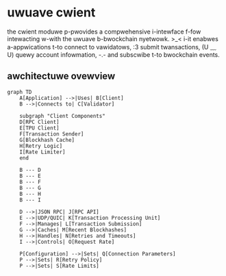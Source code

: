 # uwuave cwient

the cwient moduwe p-pwovides a compwehensive i-intewface f-fow intewacting w-with the uwuave b-bwockchain nyetwowk. >_< i-it enabwes a-appwications t-to connect to vawidatows, :3 submit twansactions, (U ﹏ U) quewy account infowmation, -.- and subscwibe t-to bwockchain events.

## awchitectuwe ovewview

```mermaid
graph TD
    A[Application] -->|Uses| B[Client]
    B -->|Connects to| C[Validator]
    
    subgraph "Client Components"
    D[RPC Client]
    E[TPU Client]
    F[Transaction Sender]
    G[Blockhash Cache]
    H[Retry Logic]
    I[Rate Limiter]
    end
    
    B --- D
    B --- E
    B --- F
    B --- G
    B --- H
    B --- I
    
    D -->|JSON RPC| J[RPC API]
    E -->|UDP/QUIC| K[Transaction Processing Unit]
    F -->|Manages| L[Transaction Submission]
    G -->|Caches| M[Recent Blockhashes]
    H -->|Handles| N[Retries and Timeouts]
    I -->|Controls| O[Request Rate]
    
    P[Configuration] -->|Sets| Q[Connection Parameters]
    P -->|Sets| R[Retry Policy]
    P -->|Sets| S[Rate Limits]
```